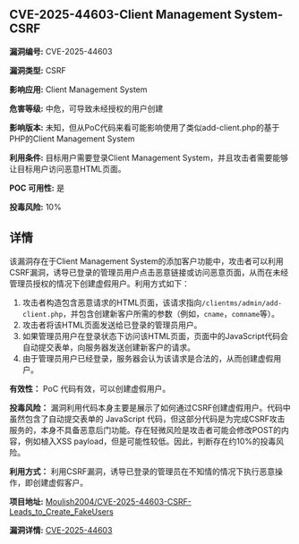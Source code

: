 ## CVE-2025-44603-Client Management System-CSRF

**漏洞编号:** CVE-2025-44603

**漏洞类型:** CSRF

**影响应用:** Client Management System

**危害等级:** 中危，可导致未经授权的用户创建

**影响版本:** 未知，但从PoC代码来看可能影响使用了类似add-client.php的基于PHP的Client Management System

**利用条件:** 目标用户需要登录Client Management System，并且攻击者需要能够让目标用户访问恶意HTML页面。

**POC 可用性:** 是

**投毒风险:** 10%

## 详情

该漏洞存在于Client Management System的添加客户功能中，攻击者可以利用CSRF漏洞，诱导已登录的管理员用户点击恶意链接或访问恶意页面，从而在未经管理员授权的情况下创建虚假用户。利用方式如下：

1.  攻击者构造包含恶意请求的HTML页面，该请求指向`/clientms/admin/add-client.php`，并包含创建新客户所需的参数（例如，`cname`，`comname`等）。
2.  攻击者将该HTML页面发送给已登录的管理员用户。
3.  如果管理员用户在登录状态下访问该HTML页面，页面中的JavaScript代码会自动提交表单，向服务器发送创建新客户的请求。
4.  由于管理员用户已经登录，服务器会认为该请求是合法的，从而创建虚假用户。

**有效性：** PoC 代码有效，可以创建虚假用户。

**投毒风险：** 漏洞利用代码本身主要是展示了如何通过CSRF创建虚假用户。代码中虽然包含了自动提交表单的 JavaScript 代码，但这部分代码是为完成CSRF攻击服务的，本身不具备恶意后门功能。存在轻微风险是攻击者可能会修改POST的内容，例如植入XSS payload，但是可能性较低。因此，判断存在约10%的投毒风险。

**利用方式：** 利用CSRF漏洞，诱导已登录的管理员在不知情的情况下执行恶意操作，即创建虚假客户。

**项目地址:** [Moulish2004/CVE-2025-44603-CSRF-Leads_to_Create_FakeUsers](https://github.com/Moulish2004/CVE-2025-44603-CSRF-Leads_to_Create_FakeUsers)

**漏洞详情:** [CVE-2025-44603](https://nvd.nist.gov/vuln/detail/CVE-2025-44603)